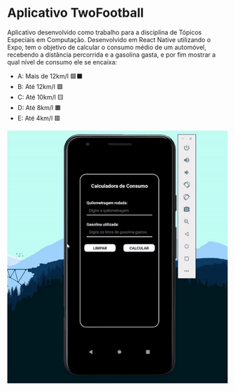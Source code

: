 # Aplicativo TwoFootball

Aplicativo desenvolvido como trabalho para a disciplina de Tópicos Especiais em Computação. Desenvolvido em React Native utilizando o Expo, tem o objetivo de calcular o consumo médio de um automóvel, recebendo a distância percorrida e a gasolina gasta, e por fim mostrar a qual nível de consumo ele se encaixa:
    
- A: Mais de 12km/l 🟩⬛
- B: Até 12km/l 🟩
- C: Até 10km/l 🟨
- D: Até 8km/l 🟧 
- E: Até 4km/l 🟥

![Calculadora de Consumo Demo](src/img/demo.gif)
